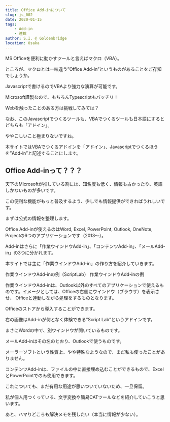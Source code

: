 ```yaml
---
title: Office Add-inについて
slug: js_002
date: 2020-01-15
tags:
    - Add-in
    - 連載
author: S.I. @ Goldenbridge
location: Osaka
---
```


MS Officeを便利に動かすツールと言えばマクロ（VBA）。

ところが、マクロとは一味違う”Office Add-in”というものがあることをご存知でしょうか。

Javascriptで書けるのでVBAより強力な演算が可能です。

Microsoft謹製なので、もちろんTypescriptもバッチリ！

Webを触ったことのある方は挑戦してみては？

なお、このJavascriptでつくるツールも、VBAでつくるツールも日本語にするとどちらも「アドイン」。

ややこしいこと極まりないですね。

本サイトではVBAでつくるアドインを「アドイン」、Javascriptでつくるほうを”Add-in”と記述することにします。

## Office Add-inって？？？ 

天下のMicrosoftが推している割には、知名度も低く、情報も古かったり、英語しかないものが多いです。

この便利な機能がもっと普及するよう、少しでも情報提供ができればうれしいです。

まずは公式の情報を整理します。

Office Add-inが使えるのはWord, Excel, PowerPoint, Outlook, OneNote, Projectの6つのアプリケーションです（2013～）。

Add-inはさらに「作業ウインドウAdd-in」、「コンテンツAdd-in」、「メールAdd-in」の3つに分かれます。

本サイトでは主に「作業ウインドウAdd-in」の作り方を紹介していきます。

作業ウインドウAdd-inの例（ScriptLab）
作業ウインドウAdd-inの例


作業ウインドウAdd-inは、Outlook以外のすべてのアプリケーションで使えるものです。イメージとしては、Officeの右側にウインドウ（ブラウザ）を表示させ、 Officeと連動しながら処理をするものとなります。

Officeのストアから導入することができます。

右の画像はAdd-inが何となく体験できる”Script Lab”というアドインです。

まさにWordの中で、別ウインドウが開いているものです。

 メールAdd-inはその名のとおり、Outlookで使うものです。

メーラーソフトという性質上、やや特殊なようなので、まだ私も使ったことがありません。

 コンテンツAdd-inは、ファイルの中に直接埋め込むことができるもので、ExcelとPowerPointでのみ使用できます。

これについても、まだ有用な用途が思いついていないため、一旦保留。

 

私が個人用つくっている、文字変換や簡易CATツールなどを紹介していこうと思います。

あと、ハマりどころも解決メモを残したい（本当に情報が少ない）。

<link-to></link-to>